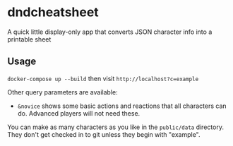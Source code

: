 # dndcheatsheet
A quick little display-only app that converts JSON character info into a printable sheet

## Usage
`docker-compose up --build` then visit `http://localhost?c=example`

Other query parameters are available:
* `&novice` shows some basic actions and reactions that all characters can do. Advanced players will not need these.

You can make as many characters as you like in the `public/data` directory. They don't get checked in to git unless they begin with "example".

